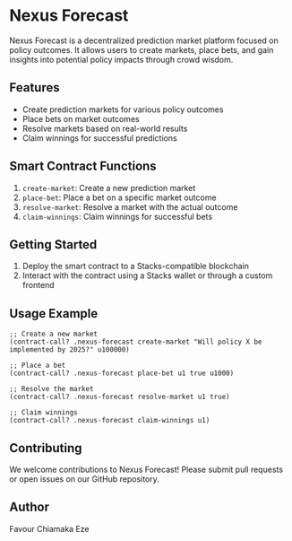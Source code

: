 # Nexus Forecast

Nexus Forecast is a decentralized prediction market platform focused on policy outcomes. It allows users to create markets, place bets, and gain insights into potential policy impacts through crowd wisdom.

## Features

- Create prediction markets for various policy outcomes
- Place bets on market outcomes
- Resolve markets based on real-world results
- Claim winnings for successful predictions

## Smart Contract Functions

1. `create-market`: Create a new prediction market
2. `place-bet`: Place a bet on a specific market outcome
3. `resolve-market`: Resolve a market with the actual outcome
4. `claim-winnings`: Claim winnings for successful bets

## Getting Started

1. Deploy the smart contract to a Stacks-compatible blockchain
2. Interact with the contract using a Stacks wallet or through a custom frontend

## Usage Example

```clarity
;; Create a new market
(contract-call? .nexus-forecast create-market "Will policy X be implemented by 2025?" u100000)

;; Place a bet
(contract-call? .nexus-forecast place-bet u1 true u1000)

;; Resolve the market
(contract-call? .nexus-forecast resolve-market u1 true)

;; Claim winnings
(contract-call? .nexus-forecast claim-winnings u1)
```

## Contributing

We welcome contributions to Nexus Forecast! Please submit pull requests or open issues on our GitHub repository.

## Author

Favour Chiamaka Eze